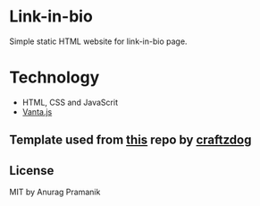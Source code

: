 # Link-in-bio

Simple static HTML website for link-in-bio page.

# Technology

- HTML, CSS and JavaScrit
- [Vanta.js](https://www.vantajs.com/)

## Template used from [this](https://github.com/craftzdog/link-in-bio) repo by [craftzdog](https://github.com/craftzdog)

## License

MIT by Anurag Pramanik
